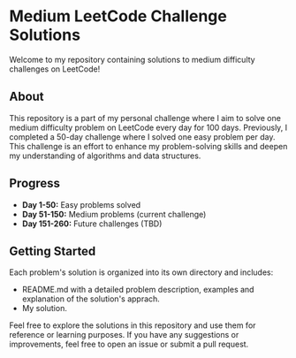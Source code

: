 # Medium LeetCode Challenge Solutions

Welcome to my repository containing solutions to medium difficulty challenges on LeetCode! 

## About
This repository is a part of my personal challenge where I aim to solve one medium difficulty problem on LeetCode every day for 100 days. Previously, I completed a 50-day challenge where I solved one easy problem per day. This challenge is an effort to enhance my problem-solving skills and deepen my understanding of algorithms and data structures.

## Progress
- **Day 1-50:** Easy problems solved
- **Day 51-150:** Medium problems (current challenge)
- **Day 151-260:** Future challenges (TBD) 

## Getting Started
Each problem's solution is organized into its own directory and includes:
- README.md with a detailed problem description, examples and explanation of the solution's apprach.
- My solution.

Feel free to explore the solutions in this repository and use them for reference or learning purposes. If you have any suggestions or improvements, feel free to open an issue or submit a pull request.
